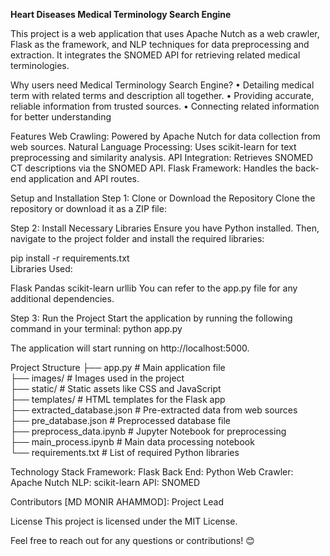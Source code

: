 **Heart Diseases Medical Terminology Search Engine**

This project is a web application that uses Apache Nutch as a web crawler, Flask as the framework, and NLP techniques for data preprocessing and extraction. It integrates the SNOMED API for retrieving related medical terminologies.

Why users need Medical Terminology Search Engine?
• Detailing medical term with related terms and description all
together.
• Providing accurate, reliable information from trusted sources.
• Connecting related information for better understanding

Features
Web Crawling: Powered by Apache Nutch for data collection from web sources.
Natural Language Processing: Uses scikit-learn for text preprocessing and similarity analysis.
API Integration: Retrieves SNOMED CT descriptions via the SNOMED API.
Flask Framework: Handles the back-end application and API routes.

Setup and Installation
Step 1: Clone or Download the Repository
Clone the repository or download it as a ZIP file:

Step 2: Install Necessary Libraries
Ensure you have Python installed. Then, navigate to the project folder and install the required libraries:

pip install -r requirements.txt  
Libraries Used:

Flask
Pandas
scikit-learn
urllib
You can refer to the app.py file for any additional dependencies.

Step 3: Run the Project
Start the application by running the following command in your terminal:
python app.py  

The application will start running on http://localhost:5000.

Project Structure
├── app.py                   # Main application file  
├── images/                  # Images used in the project  
├── static/                  # Static assets like CSS and JavaScript  
├── templates/               # HTML templates for the Flask app  
├── extracted_database.json  # Pre-extracted data from web sources  
├── pre_database.json        # Preprocessed database file  
├── preprocess_data.ipynb    # Jupyter Notebook for preprocessing  
├── main_process.ipynb       # Main data processing notebook  
└── requirements.txt         # List of required Python libraries  

Technology Stack
Framework: Flask
Back End: Python
Web Crawler: Apache Nutch
NLP: scikit-learn
API: SNOMED

Contributors
[MD MONIR AHAMMOD]: Project Lead

License
This project is licensed under the MIT License.

Feel free to reach out for any questions or contributions! 😊

